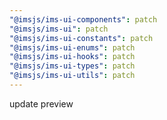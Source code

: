 ```yaml
---
"@imsjs/ims-ui-components": patch
"@imsjs/ims-ui": patch
"@imsjs/ims-ui-constants": patch
"@imsjs/ims-ui-enums": patch
"@imsjs/ims-ui-hooks": patch
"@imsjs/ims-ui-types": patch
"@imsjs/ims-ui-utils": patch
---
```


update preview
